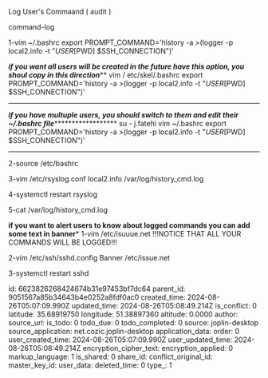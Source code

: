 Log User's Commaand ( audit )


command-log  

1-vim ~/.bashrc
export PROMPT_COMMAND='history -a >(logger -p local2.info -t "$USER[$PWD] $SSH_CONNECTION")'

*********if you want all users will be created in the future have this option, you shoul copy in this direction***********
vim / etc/skel/.bashrc
export PROMPT_COMMAND='history -a >(logger -p local2.info -t "$USER[$PWD] $SSH_CONNECTION")'
*********************************************************************************************************************************

*********if you have multuple users, you should switch to them and edit their ~/.bashrc file***************************
su - j.fatehi
vim ~/.bashrc
export PROMPT_COMMAND='history -a >(logger -p local2.info -t "$USER[$PWD] $SSH_CONNECTION")'
********************************************************************************************************************************

2-source /etc/bashrc

3-vim /etc/rsyslog.conf
local2.info                                             /var/log/history_cmd.log

4-systemctl restart rsyslog

5-cat /var/log/history_cmd.log


**********if you want to alert users to know about logged commands you can add some text in banner***********
1-vim /etc/isuuue.net
!!!NOTICE THAT ALL YOUR COMMANDS WILL BE LOGGED!!!

2-vim /etc/ssh/sshd.config
Banner /etc/issue.net

3-systemctl restart sshd

id: 6623826268424674b31e97453bf7dc64
parent_id: 9051567a85b34643b4e0252a8fdf0ac0
created_time: 2024-08-26T05:07:09.990Z
updated_time: 2024-08-26T05:08:49.214Z
is_conflict: 0
latitude: 35.68919750
longitude: 51.38897360
altitude: 0.0000
author: 
source_url: 
is_todo: 0
todo_due: 0
todo_completed: 0
source: joplin-desktop
source_application: net.cozic.joplin-desktop
application_data: 
order: 0
user_created_time: 2024-08-26T05:07:09.990Z
user_updated_time: 2024-08-26T05:08:49.214Z
encryption_cipher_text: 
encryption_applied: 0
markup_language: 1
is_shared: 0
share_id: 
conflict_original_id: 
master_key_id: 
user_data: 
deleted_time: 0
type_: 1